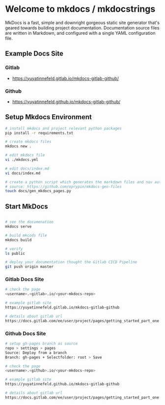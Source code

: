# Welcome to mkdocs / mkdocstrings

MkDocs is a fast, simple and downright gorgeous static site generator that's geared towards building project documentation.
Documentation source files are written in Markdown, and configured with a single YAML configuration file.

## Example Docs Site

### Gitlab
- https://yuyatinnefeld.gitlab.io/mkdocs-gitlab-github/

### Github
- https://yuyatinnefeld.github.io/mkdocs-gitlab-github/

## Setup Mkdocs Environment
```bash
# install mkdocs and project relevant python packages
pip install -r requirements.txt

# create mkdocs files
mkdocs new .

# edit mkdocs file
vi ./mkdocs.yml

# edit docs/index.md
vi docs/index.md

# create a python script which generates the markdown files and nav automatically
# source: https://github.com/oprypin/mkdocs-gen-files
touch docs/gen_mkdocs_pages.py

```

## Start MkDocs
```bash

# see the documenation
mkdocs serve

# build mkcods file
mkdocs build

# verify
ls public

# deploy your documentation thought the Gitlab CICD Pipeline
git push origin master
```

### Gitlab Docs Site

```bash
# check the page
<username>.<gitlab>.io/<your-mkdocs-repo>

# example gitlab site
https://yuyatinnefeld.gitlab.io/mkdocs-gitlab-github

# details about gitlab url
https://docs.gitlab.com/ee/user/project/pages/getting_started_part_one.html
```


### Github Docs Site

```bash
# setup gh-pages branch as source
repo > settings > pages
Source: Deploy from a branch
Branch: gh-pages + Selectfolder: root > Save

# check the page
<username>.<github>.io/<your-mkdocs-repo>

# example gitlab site
https://yuyatinnefeld.github.io/mkdocs-gitlab-github

# details about gitlab url
https://docs.gitlab.com/ee/user/project/pages/getting_started_part_one.html
```